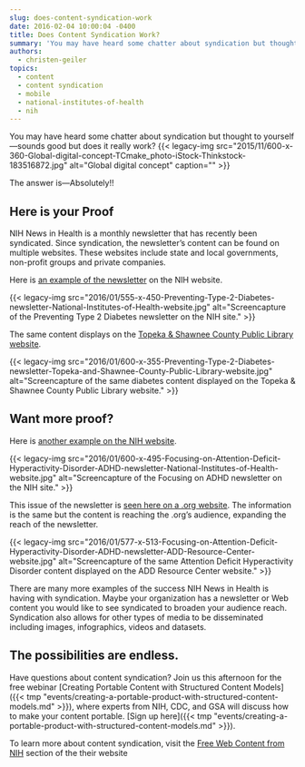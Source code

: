 ```yaml
---
slug: does-content-syndication-work
date: 2016-02-04 10:00:04 -0400
title: Does Content Syndication Work?
summary: 'You may have heard some chatter about syndication but thought to yourself&mdash;sounds good but does it really work? The answer is&mdash;Absolutely!! Here is your Proof NIH News in Health is a monthly newsletter that has recently been syndicated. Since syndication, the newsletter’s content can be found on multiple websites. These websites include state and local'
authors:
  - christen-geiler
topics:
  - content
  - content syndication
  - mobile
  - national-institutes-of-health
  - nih
---
```


You may have heard some chatter about syndication but thought to yourself—sounds good but does it really work? {{< legacy-img src="2015/11/600-x-360-Global-digital-concept-TCmake_photo-iStock-Thinkstock-183516872.jpg" alt="Global digital concept" caption="" >}} 

The answer is—Absolutely!!

## Here is your Proof

NIH News in Health is a monthly newsletter that has recently been syndicated. Since syndication, the newsletter’s content can be found on multiple websites. These websites include state and local governments, non-profit groups and private companies.

Here is [an example of the newsletter](https://newsinhealth.nih.gov/issue/Nov2014/Feature1) on the NIH website.

{{< legacy-img src="2016/01/555-x-450-Preventing-Type-2-Diabetes-newsletter-National-Institutes-of-Health-website.jpg" alt="Screencapture of the Preventing Type 2 Diabetes newsletter on the NIH site." >}}

The same content displays on the [Topeka & Shawnee County Public Library website](http://www.tscpl.org).

{{< legacy-img src="2016/01/600-x-355-Preventing-Type-2-Diabetes-newsletter-Topeka-and-Shawnee-County-Public-Library-website.jpg" alt="Screencapture of the same diabetes content displayed on the Topeka & Shawnee County Public Library website." >}}

## Want more proof?

Here is [another example on the NIH website](https://newsinhealth.nih.gov/issue/Nov2014/Feature1).

{{< legacy-img src="2016/01/600-x-495-Focusing-on-Attention-Deficit-Hyperactivity-Disorder-ADHD-newsletter-National-Institutes-of-Health-website.jpg" alt="Screencapture of the Focusing on ADHD newsletter on the NIH site." >}}

This issue of the newsletter is [seen here on a .org website](https://newsinhealth.nih.gov/issue/Nov2014/Feature1). The information is the same but the content is reaching the .org’s audience, expanding the reach of the newsletter.

{{< legacy-img src="2016/01/577-x-513-Focusing-on-Attention-Deficit-Hyperactivity-Disorder-ADHD-newsletter-ADD-Resource-Center-website.jpg" alt="Screencapture of the same Attention Deficit Hyperactivity Disorder content displayed on the ADD Resource Center website." >}}

There are many more examples of the success NIH News in Health is having with syndication. Maybe your organization has a newsletter or Web content you would like to see syndicated to broaden your audience reach. Syndication also allows for other types of media to be disseminated including images, infographics, videos and datasets.

## The possibilities are endless.

Have questions about content syndication?  Join us this afternoon for the free webinar [Creating Portable Content with Structured Content Models]({{< tmp "events/creating-a-portable-product-with-structured-content-models.md" >}}), where experts from NIH, CDC, and GSA will discuss how to make your content portable. [Sign up here]({{< tmp "events/creating-a-portable-product-with-structured-content-models.md" >}}).

To learn more about content syndication, visit the [Free Web Content from NIH](http://www.nih.gov/health-information/free-web-content-nih) section of the their website